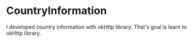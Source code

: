 # CountryInformation
I developed country information with okHttp library. That's goal is learn to okHttp library.
